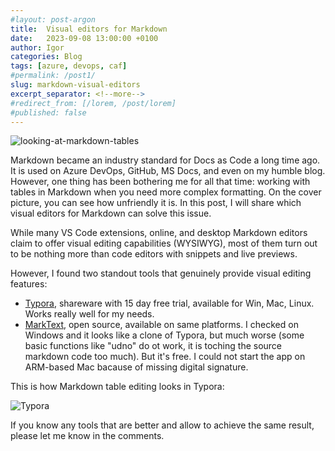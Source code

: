 ```yaml
---
#layout: post-argon
title:  Visual editors for Markdown
date:   2023-09-08 13:00:00 +0100
author: Igor
categories: Blog
tags: [azure, devops, caf]
#permalink: /post1/
slug: markdown-visual-editors
excerpt_separator: <!--more-->
#redirect_from: [/lorem, /post/lorem]
#published: false
---
```

<div aligh="center">

![looking-at-markdown-tables](https://github.com/iromanovsky/irom.info/assets/15823576/bee5bd07-3fe6-4a5c-a373-c2513aec1fd3)

</div>

Markdown became an industry standard for Docs as Code a long time ago. It is used on Azure DevOps, GitHub, MS Docs, and even on my humble blog. However, one thing has been bothering me for all that time: working with tables in Markdown when you need more complex formatting. On the cover picture, you can see how unfriendly it is. In this post, I will share which visual editors for Markdown can solve this issue.

<!--more-->

While many VS Code extensions, online, and desktop Markdown editors claim to offer visual editing capabilities (WYSIWYG), most of them turn out to be nothing more than code editors with snippets and live previews.

However, I found two standout tools that genuinely provide visual editing features:

- [Typora](https://typora.io), shareware with 15 day free trial, available for Win, Mac, Linux. Works really well for my needs.
- [MarkText](https://github.com/marktext/marktext), open source, available on same platforms. I checked on Windows and it looks like a clone of Typora, but much worse (some basic functions like "udno" do ot work, it is toching the source markdown code too much). But it's free. I could not start the app on ARM-based Mac bacause of missing digital signature.

This is how Markdown table editing looks in Typora:

<div aligh="center">

![Typora](https://github.com/iromanovsky/irom.info/assets/15823576/783acf88-8763-43e1-9c90-3ea6c30a3603)

</div>

If you know any tools that are better and allow to achieve the same result, please let me know in the comments.